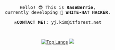 
<div align=center>

<pre>
Hello! 😎 This is <b>RaseBerrie</b>,
currently developing 🤍 <b>WHITE-HAT HACKER</b>.

<b>✉️CONTACT ME!:</b> yj.kim@itforest.net
</pre>



<!-- widgets -->
<br/> 

[![Top Langs](https://github-readme-stats.vercel.app/api/top-langs/?username=RaseBerrie&layout=compact)](https://github.com/anuraghazra/github-readme-stats)
<img src="https://capsule-render.vercel.app/api?type=waving&color=0:9dd84b,100:9ed685&height=100&section=footer" />

</div>
